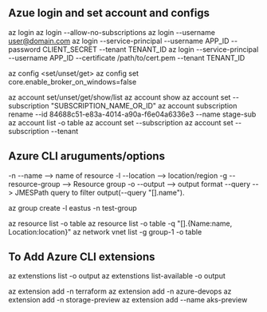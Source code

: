 ## Azue login and set account and configs
az login 
az login --allow-no-subscriptions
az login --username <user@domain.com>
az login --service-principal --username APP_ID --password CLIENT_SECRET --tenant TENANT_ID
az login --service-principal --username APP_ID --certificate /path/to/cert.pem --tenant  TENANT_ID


az config <set/unset/get>
az config set core.enable_broker_on_windows=false


az account set/unset/get/show/list
az account show 
az account set --subscription "SUBSCRIPTION_NAME_OR_ID"
az account subscription rename --id 84688c51-e83a-4014-a90a-f6e04a6336e3 --name stage-sub
az account list -o table 
az account set --subscription <subscription-id> 
az account set --subscription <subscription-id-or-name> --tenant <tenant-id>




## Azure CLI aruguments/options 
-n --name --> name of resource
-l --location  --> location/region
-g --resource-group --> Resource group 
-o --output  --> output format
--query   --> JMESPath query to filter output(--query "[].name").



az group create -l eastus -n test-group 

az resource list -o table 
az resource list -o table -q "[].{Name:name, Location:location}"
az network vnet list -g group-1 -o table




## To Add Azure CLI extensions 
az extenstions list -o output
az extenstions list-available -o output 

az extension add -n terraform
az extension add -n azure-devops
az extension add -n storage-preview
az extension add --name aks-preview
